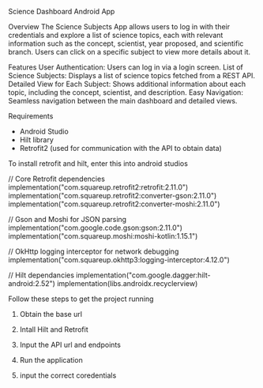 Science Dashboard Android App

Overview
The Science Subjects App allows users to log in with their credentials and explore a list of science topics, each with relevant information such as the concept, scientist, year proposed, and scientific branch. Users can click on a specific subject to view more details about it.

Features
User Authentication: Users can log in via a login screen.
List of Science Subjects: Displays a list of science topics fetched from a REST API.
Detailed View for Each Subject: Shows additional information about each topic, including the concept, scientist, and description.
Easy Navigation: Seamless navigation between the main dashboard and detailed views.

Requirements
- Android Studio
- Hilt library
- Retrofit2 (used for communication with the API to obtain data)

To install retrofit and hilt, enter this into android studios

// Core Retrofit dependencies
implementation("com.squareup.retrofit2:retrofit:2.11.0")
implementation("com.squareup.retrofit2:converter-gson:2.11.0")
implementation("com.squareup.retrofit2:converter-moshi:2.11.0")

// Gson and Moshi for JSON parsing
implementation("com.google.code.gson:gson:2.11.0")
implementation("com.squareup.moshi:moshi-kotlin:1.15.1")

// OkHttp logging interceptor for network debugging
implementation("com.squareup.okhttp3:logging-interceptor:4.12.0")

// Hilt dependancies
implementation("com.google.dagger:hilt-android:2.52")
implementation(libs.androidx.recyclerview)

Follow these steps to get the project running

1. Obtain the base url

2. Intall Hilt and Retrofit

4. Input the API url and endpoints

3. Run the application

4. input the correct coredentials
